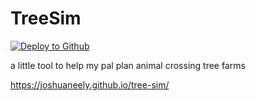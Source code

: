 # TreeSim

[![Deploy to Github](https://github.com/JoshuaNeely/tree-sim/workflows/Deploy%20to%20Github-Pages/badge.svg)](https://github.com/JoshuaNeely/tree-sim/actions?query=workflow%3A%22Deploy+to+Github-Pages%22)

a little tool to help my pal plan animal crossing tree farms

https://joshuaneely.github.io/tree-sim/
